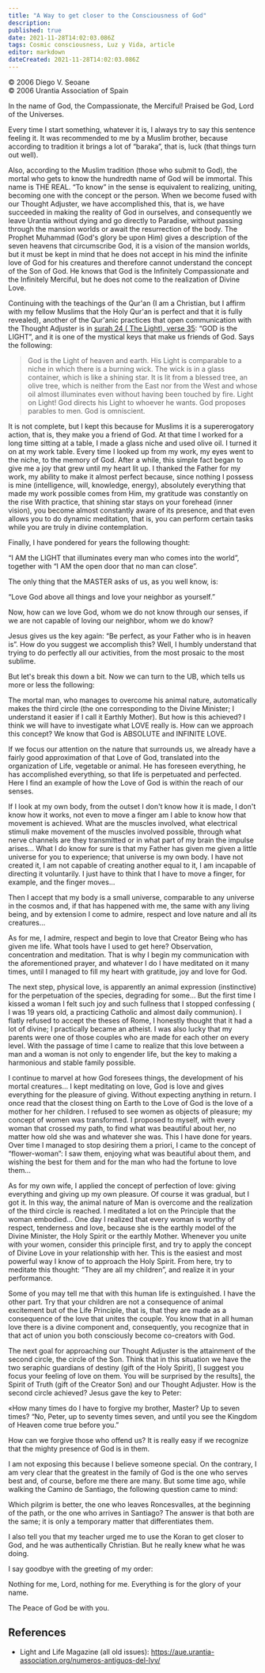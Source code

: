 ```yaml
---
title: "A Way to get closer to the Consciousness of God"
description: 
published: true
date: 2021-11-28T14:02:03.086Z
tags: Cosmic consciousness, Luz y Vida, article
editor: markdown
dateCreated: 2021-11-28T14:02:03.086Z
---
```


<p class="v-card v-sheet theme--light gray lighten-3 px-2">© 2006 Diego V. Seoane<br>© 2006 Urantia Association of Spain</p>


In the name of God, the Compassionate, the Merciful! Praised be God, Lord of the Universes.

Every time I start something, whatever it is, I always try to say this sentence feeling it. It was recommended to me by a Muslim brother, because according to tradition it brings a lot of “baraka”, that is, luck (that things turn out well).

Also, according to the Muslim tradition (those who submit to God), the mortal who gets to know the hundredth name of God will be immortal. This name is THE REAL. “To know” in the sense is equivalent to realizing, uniting, becoming one with the concept or the person. When we become fused with our Thought Adjuster, we have accomplished this, that is, we have succeeded in making the reality of God in ourselves, and consequently we leave Urantia without dying and go directly to Paradise, without passing through the mansion worlds or await the resurrection of the body. The Prophet Muhammad (God's glory be upon Him) gives a description of the seven heavens that circumscribe God, it is a vision of the mansion worlds, but it must be kept in mind that he does not accept in his mind the infinite love of God for his creatures and therefore cannot understand the concept of the Son of God. He knows that God is the Infinitely Compassionate and the Infinitely Merciful, but he does not come to the realization of Divine Love.

Continuing with the teachings of the Qur'an (I am a Christian, but I affirm with my fellow Muslims that the Holy Qur'an is perfect and that it is fully revealed), another of the Qur'anic practices that open communication with the Thought Adjuster is in [surah 24 ( The Light), verse 35](/en/book/Quran/24): “GOD is the LIGHT”, and it is one of the mystical keys that make us friends of God. Says the following:

> God is the Light of heaven and earth. His Light is comparable to a niche in which there is a burning wick. The wick is in a glass container, which is like a shining star. It is lit from a blessed tree, an olive tree, which is neither from the East nor from the West and whose oil almost illuminates even without having been touched by fire. Light on Light! God directs his Light to whoever he wants. God proposes parables to men. God is omniscient.

It is not complete, but I kept this because for Muslims it is a supererogatory action, that is, they make you a friend of God. At that time I worked for a long time sitting at a table, I made a glass niche and used olive oil. I turned it on at my work table. Every time I looked up from my work, my eyes went to the niche, to the memory of God. After a while, this simple fact began to give me a joy that grew until my heart lit up. I thanked the Father for my work, my ability to make it almost perfect because, since nothing I possess is mine (intelligence, will, knowledge, energy), absolutely everything that made my work possible comes from Him, my gratitude was constantly on the rise With practice, that shining star stays on your forehead (inner vision), you become almost constantly aware of its presence, and that even allows you to do dynamic meditation, that is, you can perform certain tasks while you are truly in divine contemplation.

Finally, I have pondered for years the following thought:

“I AM the LIGHT that illuminates every man who comes into the world”, together with “I AM the open door that no man can close”.

The only thing that the MASTER asks of us, as you well know, is:

“Love God above all things and love your neighbor as yourself.”

Now, how can we love God, whom we do not know through our senses, if we are not capable of loving our neighbor, whom we do know?

Jesus gives us the key again: “Be perfect, as your Father who is in heaven is”. How do you suggest we accomplish this? Well, I humbly understand that trying to do perfectly all our activities, from the most prosaic to the most sublime.

But let's break this down a bit. Now we can turn to the UB, which tells us more or less the following:

The mortal man, who manages to overcome his animal nature, automatically makes the third circle (the one corresponding to the Divine Minister; I understand it easier if I call it Earthly Mother). But how is this achieved? I think we will have to investigate what LOVE really is. How can we approach this concept? We know that God is ABSOLUTE and INFINITE LOVE.

If we focus our attention on the nature that surrounds us, we already have a fairly good approximation of that Love of God, translated into the organization of Life, vegetable or animal. He has foreseen everything, he has accomplished everything, so that life is perpetuated and perfected. Here I find an example of how the Love of God is within the reach of our senses.

If I look at my own body, from the outset I don't know how it is made, I don't know how it works, not even to move a finger am I able to know how that movement is achieved. What are the muscles involved, what electrical stimuli make movement of the muscles involved possible, through what nerve channels are they transmitted or in what part of my brain the impulse arises... What I do know for sure is that my Father has given me given a little universe for you to experience; that universe is my own body. I have not created it, I am not capable of creating another equal to it, I am incapable of directing it voluntarily. I just have to think that I have to move a finger, for example, and the finger moves...

Then I accept that my body is a small universe, comparable to any universe in the cosmos and, if that has happened with me, the same with any living being, and by extension I come to admire, respect and love nature and all its creatures...

As for me, I admire, respect and begin to love that Creator Being who has given me life. What tools have I used to get here? Observation, concentration and meditation. That is why I begin my communication with the aforementioned prayer, and whatever I do I have meditated on it many times, until I managed to fill my heart with gratitude, joy and love for God.

The next step, physical love, is apparently an animal expression (instinctive) for the perpetuation of the species, degrading for some... But the first time I kissed a woman I felt such joy and such fullness that I stopped confessing ( I was 19 years old, a practicing Catholic and almost daily communion). I flatly refused to accept the theses of Rome, I honestly thought that it had a lot of divine; I practically became an atheist. I was also lucky that my parents were one of those couples who are made for each other on every level. With the passage of time I came to realize that this love between a man and a woman is not only to engender life, but the key to making a harmonious and stable family possible.

I continue to marvel at how God foresees things, the development of his mortal creatures... I kept meditating on love, God is love and gives everything for the pleasure of giving. Without expecting anything in return. I once read that the closest thing on Earth to the Love of God is the love of a mother for her children. I refused to see women as objects of pleasure; my concept of women was transformed. I proposed to myself, with every woman that crossed my path, to find what was beautiful about her, no matter how old she was and whatever she was. This I have done for years. Over time I managed to stop desiring them a priori, I came to the concept of “flower-woman”: I saw them, enjoying what was beautiful about them, and wishing the best for them and for the man who had the fortune to love them...

As for my own wife, I applied the concept of perfection of love: giving everything and giving up my own pleasure. Of course it was gradual, but I got it. In this way, the animal nature of Man is overcome and the realization of the third circle is reached. I meditated a lot on the Principle that the woman embodied... One day I realized that every woman is worthy of respect, tenderness and love, because she is the earthly model of the Divine Minister, the Holy Spirit or the earthly Mother. Whenever you unite with your women, consider this principle first, and try to apply the concept of Divine Love in your relationship with her. This is the easiest and most powerful way I know of to approach the Holy Spirit. From here, try to meditate this thought: “They are all my children”, and realize it in your performance.

Some of you may tell me that with this human life is extinguished. I have the other part. Try that your children are not a consequence of animal excitement but of the Life Principle, that is, that they are made as a consequence of the love that unites the couple. You know that in all human love there is a divine component and, consequently, you recognize that in that act of union you both consciously become co-creators with God.

The next goal for approaching our Thought Adjuster is the attainment of the second circle, the circle of the Son. Think that in this situation we have the two seraphic guardians of destiny (gift of the Holy Spirit), [I suggest you focus your feeling of love on them. You will be surprised by the results], the Spirit of Truth (gift of the Creator Son) and our Thought Adjuster. How is the second circle achieved? Jesus gave the key to Peter:

«How many times do I have to forgive my brother, Master? Up to seven times? “No, Peter, up to seventy times seven, and until you see the Kingdom of Heaven come true before you.”

How can we forgive those who offend us? It is really easy if we recognize that the mighty presence of God is in them.

I am not exposing this because I believe someone special. On the contrary, I am very clear that the greatest in the family of God is the one who serves best and, of course, before me there are many. But some time ago, while walking the Camino de Santiago, the following question came to mind:

Which pilgrim is better, the one who leaves Roncesvalles, at the beginning of the path, or the one who arrives in Santiago? The answer is that both are the same; it is only a temporary matter that differentiates them.

I also tell you that my teacher urged me to use the Koran to get closer to God, and he was authentically Christian. But he really knew what he was doing.

I say goodbye with the greeting of my order:

Nothing for me, Lord, nothing for me. Everything is for the glory of your name.

The Peace of God be with you.

## References

- Light and Life Magazine (all old issues): https://aue.urantia-association.org/numeros-antiguos-del-lyv/

